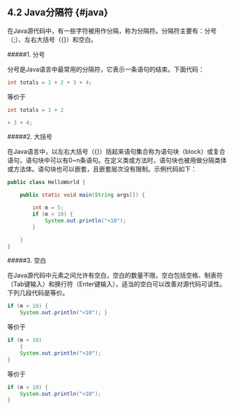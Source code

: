 ## 4.2 Java分隔符 {#java}

在Java源代码中，有一些字符被用作分隔，称为分隔符。分隔符主要有：分号（;）、左右大括号（{}）和空白。

#####1\. 分号

分号是Java语言中最常用的分隔符，它表示一条语句的结束。下面代码：

```java
int totals = 1 + 2 + 3 + 4;

```
等价于

```java
int totals = 1 + 2

+ 3 + 4;

```
#####2\. 大括号

在Java语言中，以左右大括号（{}）括起来语句集合称为语句块（block）或复合语句，语句块中可以有0~n条语句。在定义类或方法时，语句块也被用做分隔类体或方法体。语句块也可以嵌套，且嵌套层次没有限制。示例代码如下：


```java
public class HelloWorld {

	public static void main(String args[]) {

		int m = 5;
		if (m < 10) {
			System.out.println("<10");
		}

	}
}

```

#####3\. 空白

在Java源代码中元素之间允许有空白，空白的数量不限。空白包括空格、制表符（Tab键输入）和换行符（Enter键输入），适当的空白可以改善对源代码可读性。下列几段代码是等价。

```java
if (m < 10) {
	System.out.println("<10"); }
```
等价于

```java
if (m < 10) 
	{
	System.out.println("<10"); 
}
```
等价于

```java
if (m < 10) {
	System.out.println("<10"); 
}
```
